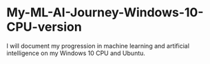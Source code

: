 # My-ML-AI-Journey-Windows-10-CPU-version
I will document my progression in machine learning and artificial intelligence on my Windows 10 CPU and Ubuntu.
